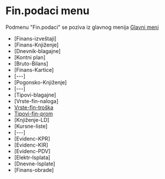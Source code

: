 # Fin.podaci menu

Podmenu "Fin.podaci" se poziva iz glavnog menija [Glavni meni](../../index_sr.md)

- [Finans-izveštaji]
- [Finans-Knjiženje]
- [Dnevnik-blagajne]
- [Kontni plan]
- [Bruto-Bilans]
- [Finans-Kartice]
- [---]
- [Pogonsko-Knjiženje]
- [---]
- [Tipovi-blagajne]
- [Vrste-fin-naloga]
- [Vrste-fin-troška](fk113_sr/fk113_sr.md)
- [Tipovi-fin-prom](fk121_sr/fk121_sr.md)
- [Knjiženje-LD]
- [Kursne-liste]
- [---]
- [Evidenc-KPR]
- [Evidenc-KIR]
- [Evidenc-PDV]
- [Elektr-Isplata]
- [Dnevne-Isplate]
- [Finans-obrade]
